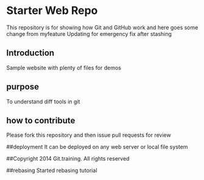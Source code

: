 # Starter Web Repo

This repository is for showing how Git and GitHub work and here goes some change from myfeature Updating for emergency fix after stashing

## Introduction

Sample website with plenty of files for demos


## purpose

To understand diff tools in git



## how to contribute

Please fork this repository and then issue pull requests for review



##deployment
It can be deployed on any web server or local file system

##Copyright
2014 Git.training. All rights reserved


##rebasing
Started rebasing tutorial
